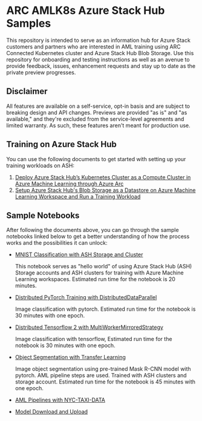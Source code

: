 # ARC AMLK8s Azure Stack Hub Samples

This repository is intended to serve as an information hub for Azure Stack customers and partners who are interested in AML training using ARC Connected Kubernetes cluster and Azure Stack Hub Blob Storage. Use this repository for onboarding and testing instructions as well as an avenue to provide feedback, issues, enhancement requests and stay up to date as the private preview progresses.

## Disclaimer

All features are available on a self-service, opt-in basis and are subject to breaking design and API changes. Previews are provided "as is" and "as available," and they're excluded from the service-level agreements and limited warranty. As such, these features aren't meant for production use.

## Training on Azure Stack Hub

You can use the following documents to get started with setting up your training workloads on ASH:

1. [Deploy Azure Stack Hub’s Kubernetes Cluster as a Compute Cluster in Azure Machine Learning through Azure Arc](AML-ARC-Compute.md)
2. [Setup Azure Stack Hub's Blob Storage as a Datastore on Azure Machine Learning Workspace and Run a Training Workload](Train-AzureArc.md)


## Sample Notebooks

After following the documents above, you can go through the sample notebooks linked below to get a better understanding of how the process works and the possibilities it can unlock:

* [MNIST Classification with ASH Storage and Cluster](notebooks/mnist/MNIST_Training_with_ASH_Cluster_and_Storage.ipynb)

  This notebook serves as "hello world" of using Azure Stack Hub (ASH) Storage accounts and ASH clusters for training with 
  Azure Machine Learning workspaces. Estimated run time for the notebook is 20 minutes.
* [Distributed PyTorch Training with DistributedDataParallel](notebooks/distributed-cifar10/distributed-pytorch-cifar10.ipynb)
  
  Image classification with pytorch. Estimated run time for the notebook is 30 minutes with one epoch.
* [Distributed Tensorflow 2 with MultiWorkerMirroredStrategy](notebooks/distributed-cifar10/distributed-tf2-cifar10.ipynb)
  
  Image classification with tensorflow, Estimated run time for the notebook is 30 minutes with one epoch.
  
* [Object Segmentation with Transfer Learning](notebooks/object-segmentation-on-azure-stack/object_segmentation-ash.ipynb)
  
  Image object segmentation using pre-trained Mask R-CNN model with pytorch. AML pipeline steps are used. Trained with
  ASH clusters and storage account. Estimated run time for the notebook is 45 minutes with one epoch.
  
* [AML Pipelines with NYC-TAXI-DATA](notebooks/pipeline/nyc-taxi-data-regression-model-building.ipynb)
* [Model Download and Upload](notebooks/AML-model-download-upload.ipynb)
